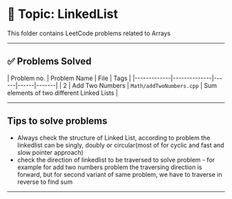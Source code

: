 # 📂 Topic: LinkedList

This folder contains LeetCode problems related to Arrays 

---

## ✅ Problems Solved

| Problem no. | Problem Name | File | Tags |
|-------------|--------------|------|------|-------|
| 2 | Add Two Numbers | `Math/addTwoNumbers.cpp` | Sum elements of two different Linked Lists |


---

## Tips to solve problems

- Always check the structure of Linked List, according to problem the linkedlist can be singly, doubly or circular(most of for cyclic and fast and slow pointer approach)
- check the direction of linkedlist to be traversed to solve problem - for example for add two numbers problem the traversing direction is forward, but for second variant of same problem, we have to traverse in reverse to find sum

---


